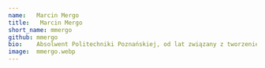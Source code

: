 ```yaml
---
name:   Marcin Mergo
title:   Marcin Mergo
short_name: mmergo
github: mmergo
bio:    Absolwent Politechniki Poznańskiej, od lat związany z tworzeniem oprogramowania dla sektora finansowego. W trakcie swojej kariery tworzył systemy dla największych banków w Polsce, zarówno z obszaru korporacyjnego, jak i detalicznego. Posiada doświadczenie w dostarczaniu rozwiązań dla branży energetycznej oraz sektora public. Wieloletni pracownik, Tech Lead, Architekt, oraz członek zespołu bezpieczeństwa firmy Consdata. Współorganizator oraz prelegent spotkań OWASPowych. Entuzjasta zdrowego rozsądku, aspirujący game developer.
image:  mmergo.webp
---
```

